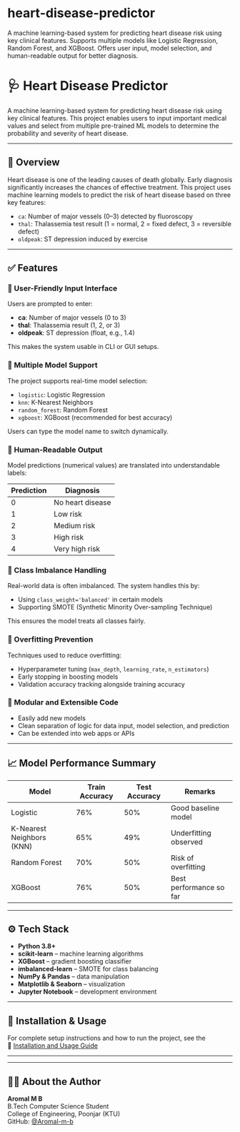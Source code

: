 # heart-disease-predictor
A machine learning-based system for predicting heart disease risk using key clinical features. Supports multiple models like Logistic Regression, Random Forest, and XGBoost. Offers user input, model selection, and human-readable output for better diagnosis.

# 🩺 Heart Disease Predictor

A machine learning-based system for predicting heart disease risk using key clinical features. This project enables users to input important medical values and select from multiple pre-trained ML models to determine the probability and severity of heart disease.

---

## 📌 Overview

Heart disease is one of the leading causes of death globally. Early diagnosis significantly increases the chances of effective treatment. This project uses machine learning models to predict the risk of heart disease based on three key features:

- `ca`: Number of major vessels (0–3) detected by fluoroscopy
- `thal`: Thalassemia test result (1 = normal, 2 = fixed defect, 3 = reversible defect)
- `oldpeak`: ST depression induced by exercise

---

## ✅ Features

### 🔹 User-Friendly Input Interface
Users are prompted to enter:
- **ca**: Number of major vessels (0 to 3)
- **thal**: Thalassemia result (1, 2, or 3)
- **oldpeak**: ST depression (float, e.g., 1.4)

This makes the system usable in CLI or GUI setups.

### 🔹 Multiple Model Support
The project supports real-time model selection:
- `logistic`: Logistic Regression
- `knn`: K-Nearest Neighbors
- `random_forest`: Random Forest
- `xgboost`: XGBoost (recommended for best accuracy)

Users can type the model name to switch dynamically.

### 🔹 Human-Readable Output
Model predictions (numerical values) are translated into understandable labels:

| Prediction | Diagnosis               |
|------------|-------------------------|
| 0          | No heart disease        |
| 1          | Low risk                |
| 2          | Medium risk             |
| 3          | High risk               |
| 4          | Very high risk          |

### 🔹 Class Imbalance Handling
Real-world data is often imbalanced. The system handles this by:
- Using `class_weight='balanced'` in certain models
- Supporting SMOTE (Synthetic Minority Over-sampling Technique)

This ensures the model treats all classes fairly.

### 🔹 Overfitting Prevention
Techniques used to reduce overfitting:
- Hyperparameter tuning (`max_depth`, `learning_rate`, `n_estimators`)
- Early stopping in boosting models
- Validation accuracy tracking alongside training accuracy

### 🔹 Modular and Extensible Code
- Easily add new models
- Clean separation of logic for data input, model selection, and prediction
- Can be extended into web apps or APIs

---
## 📈 Model Performance Summary

| Model           | Train Accuracy | Test Accuracy | Remarks                |
|----------------|----------------|---------------|------------------------|
| Logistic        | 76%            | 50%           | Good baseline model    |
| K-Nearest Neighbors (KNN) | 65%            | 49%           | Underfitting observed |
| Random Forest   | 70%            | 50%           | Risk of overfitting    |
| XGBoost         | 76%            | 50%           | Best performance so far|

---

## ⚙️ Tech Stack

- **Python 3.8+**
- **scikit-learn** – machine learning algorithms
- **XGBoost** – gradient boosting classifier
- **imbalanced-learn** – SMOTE for class balancing
- **NumPy & Pandas** – data manipulation
- **Matplotlib & Seaborn** – visualization
- **Jupyter Notebook** – development environment

---
## 🧰 Installation & Usage

For complete setup instructions and how to run the project, see the  
📄 [Installation and Usage Guide](./installation-and-use.md)

---
---

## 👨‍💻 About the Author

**Aromal M B**  
B.Tech Computer Science Student  
College of Engineering, Poonjar (KTU)  
GitHub: [@Aromal-m-b](https://github.com/Aromal-m-b)

